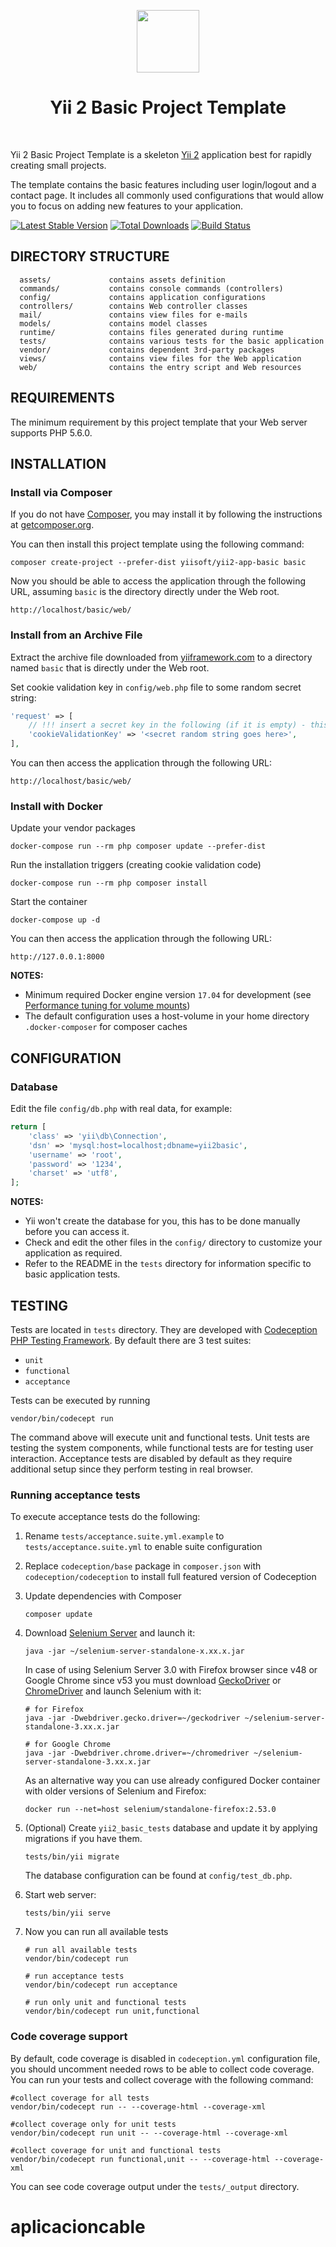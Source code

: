 <p align="center">
    <a href="https://github.com/yiisoft" target="_blank">
        <img src="https://avatars0.githubusercontent.com/u/993323" height="100px">
    </a>
    <h1 align="center">Yii 2 Basic Project Template</h1>
    <br>
</p>

Yii 2 Basic Project Template is a skeleton [Yii 2](http://www.yiiframework.com/) application best for
rapidly creating small projects.

The template contains the basic features including user login/logout and a contact page.
It includes all commonly used configurations that would allow you to focus on adding new
features to your application.

[![Latest Stable Version](https://img.shields.io/packagist/v/yiisoft/yii2-app-basic.svg)](https://packagist.org/packages/yiisoft/yii2-app-basic)
[![Total Downloads](https://img.shields.io/packagist/dt/yiisoft/yii2-app-basic.svg)](https://packagist.org/packages/yiisoft/yii2-app-basic)
[![Build Status](https://travis-ci.com/yiisoft/yii2-app-basic.svg?branch=master)](https://travis-ci.com/yiisoft/yii2-app-basic)

DIRECTORY STRUCTURE
-------------------

      assets/             contains assets definition
      commands/           contains console commands (controllers)
      config/             contains application configurations
      controllers/        contains Web controller classes
      mail/               contains view files for e-mails
      models/             contains model classes
      runtime/            contains files generated during runtime
      tests/              contains various tests for the basic application
      vendor/             contains dependent 3rd-party packages
      views/              contains view files for the Web application
      web/                contains the entry script and Web resources



REQUIREMENTS
------------

The minimum requirement by this project template that your Web server supports PHP 5.6.0.


INSTALLATION
------------

### Install via Composer

If you do not have [Composer](http://getcomposer.org/), you may install it by following the instructions
at [getcomposer.org](http://getcomposer.org/doc/00-intro.md#installation-nix).

You can then install this project template using the following command:

~~~
composer create-project --prefer-dist yiisoft/yii2-app-basic basic
~~~

Now you should be able to access the application through the following URL, assuming `basic` is the directory
directly under the Web root.

~~~
http://localhost/basic/web/
~~~

### Install from an Archive File

Extract the archive file downloaded from [yiiframework.com](http://www.yiiframework.com/download/) to
a directory named `basic` that is directly under the Web root.

Set cookie validation key in `config/web.php` file to some random secret string:

```php
'request' => [
    // !!! insert a secret key in the following (if it is empty) - this is required by cookie validation
    'cookieValidationKey' => '<secret random string goes here>',
],
```

You can then access the application through the following URL:

~~~
http://localhost/basic/web/
~~~


### Install with Docker

Update your vendor packages

    docker-compose run --rm php composer update --prefer-dist
    
Run the installation triggers (creating cookie validation code)

    docker-compose run --rm php composer install    
    
Start the container

    docker-compose up -d
    
You can then access the application through the following URL:

    http://127.0.0.1:8000

**NOTES:** 
- Minimum required Docker engine version `17.04` for development (see [Performance tuning for volume mounts](https://docs.docker.com/docker-for-mac/osxfs-caching/))
- The default configuration uses a host-volume in your home directory `.docker-composer` for composer caches


CONFIGURATION
-------------

### Database

Edit the file `config/db.php` with real data, for example:

```php
return [
    'class' => 'yii\db\Connection',
    'dsn' => 'mysql:host=localhost;dbname=yii2basic',
    'username' => 'root',
    'password' => '1234',
    'charset' => 'utf8',
];
```

**NOTES:**
- Yii won't create the database for you, this has to be done manually before you can access it.
- Check and edit the other files in the `config/` directory to customize your application as required.
- Refer to the README in the `tests` directory for information specific to basic application tests.


TESTING
-------

Tests are located in `tests` directory. They are developed with [Codeception PHP Testing Framework](http://codeception.com/).
By default there are 3 test suites:

- `unit`
- `functional`
- `acceptance`

Tests can be executed by running

```
vendor/bin/codecept run
```

The command above will execute unit and functional tests. Unit tests are testing the system components, while functional
tests are for testing user interaction. Acceptance tests are disabled by default as they require additional setup since
they perform testing in real browser. 


### Running  acceptance tests

To execute acceptance tests do the following:  

1. Rename `tests/acceptance.suite.yml.example` to `tests/acceptance.suite.yml` to enable suite configuration

2. Replace `codeception/base` package in `composer.json` with `codeception/codeception` to install full featured
   version of Codeception

3. Update dependencies with Composer 

    ```
    composer update  
    ```

4. Download [Selenium Server](http://www.seleniumhq.org/download/) and launch it:

    ```
    java -jar ~/selenium-server-standalone-x.xx.x.jar
    ```

    In case of using Selenium Server 3.0 with Firefox browser since v48 or Google Chrome since v53 you must download [GeckoDriver](https://github.com/mozilla/geckodriver/releases) or [ChromeDriver](https://sites.google.com/a/chromium.org/chromedriver/downloads) and launch Selenium with it:

    ```
    # for Firefox
    java -jar -Dwebdriver.gecko.driver=~/geckodriver ~/selenium-server-standalone-3.xx.x.jar
    
    # for Google Chrome
    java -jar -Dwebdriver.chrome.driver=~/chromedriver ~/selenium-server-standalone-3.xx.x.jar
    ``` 
    
    As an alternative way you can use already configured Docker container with older versions of Selenium and Firefox:
    
    ```
    docker run --net=host selenium/standalone-firefox:2.53.0
    ```

5. (Optional) Create `yii2_basic_tests` database and update it by applying migrations if you have them.

   ```
   tests/bin/yii migrate
   ```

   The database configuration can be found at `config/test_db.php`.


6. Start web server:

    ```
    tests/bin/yii serve
    ```

7. Now you can run all available tests

   ```
   # run all available tests
   vendor/bin/codecept run

   # run acceptance tests
   vendor/bin/codecept run acceptance

   # run only unit and functional tests
   vendor/bin/codecept run unit,functional
   ```

### Code coverage support

By default, code coverage is disabled in `codeception.yml` configuration file, you should uncomment needed rows to be able
to collect code coverage. You can run your tests and collect coverage with the following command:

```
#collect coverage for all tests
vendor/bin/codecept run -- --coverage-html --coverage-xml

#collect coverage only for unit tests
vendor/bin/codecept run unit -- --coverage-html --coverage-xml

#collect coverage for unit and functional tests
vendor/bin/codecept run functional,unit -- --coverage-html --coverage-xml
```

You can see code coverage output under the `tests/_output` directory.
# aplicacioncable
